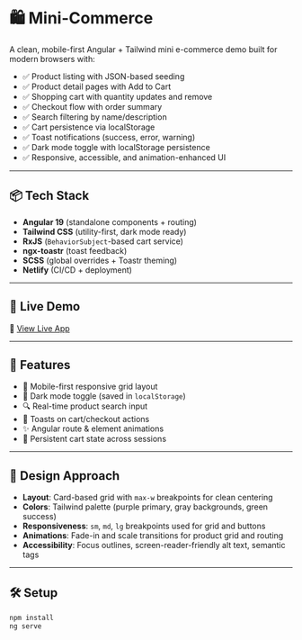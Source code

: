 # 🛍️ Mini-Commerce

A clean, mobile-first Angular + Tailwind mini e-commerce demo built for modern browsers with:

- ✅ Product listing with JSON-based seeding
- ✅ Product detail pages with Add to Cart
- ✅ Shopping cart with quantity updates and remove
- ✅ Checkout flow with order summary
- ✅ Search filtering by name/description
- ✅ Cart persistence via localStorage
- ✅ Toast notifications (success, error, warning)
- ✅ Dark mode toggle with localStorage persistence
- ✅ Responsive, accessible, and animation-enhanced UI

---

## 📦 Tech Stack

- **Angular 19** (standalone components + routing)
- **Tailwind CSS** (utility-first, dark mode ready)
- **RxJS** (`BehaviorSubject`-based cart service)
- **ngx-toastr** (toast feedback)
- **SCSS** (global overrides + Toastr theming)
- **Netlify** (CI/CD + deployment)

---

## 🚀 Live Demo

🔗 [View Live App](https://stackblud-task.netlify.app/)

---

## 🧠 Features

- 📱 Mobile-first responsive grid layout
- 🌙 Dark mode toggle (saved in `localStorage`)
- 🔍 Real-time product search input
- 🧃 Toasts on cart/checkout actions
- ✨ Angular route & element animations
- 🛒 Persistent cart state across sessions

---

## 🎨 Design Approach

- **Layout**: Card-based grid with `max-w` breakpoints for clean centering
- **Colors**: Tailwind palette (purple primary, gray backgrounds, green success)
- **Responsiveness**: `sm`, `md`, `lg` breakpoints used for grid and buttons
- **Animations**: Fade-in and scale transitions for product grid and routing
- **Accessibility**: Focus outlines, screen-reader-friendly alt text, semantic tags

---

## 🛠️ Setup

```bash
npm install
ng serve
